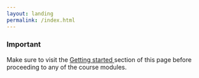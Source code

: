 ```yaml
---
layout: landing
permalink: /index.html
---
```


<!-- Sample alert shown at the top of the content-->
<div class="alert grey lighten-3" role="alert">
  <h3><i class="fa fa-exclamation-triangle" aria-hidden="true"></i>
     Important </h3>
  Make sure to visit the
  <a href= '{{site.url}}{{site.baseurl}}/about/'> Getting started </a> section of this
  page before proceeding to any of the course modules.
</div>
